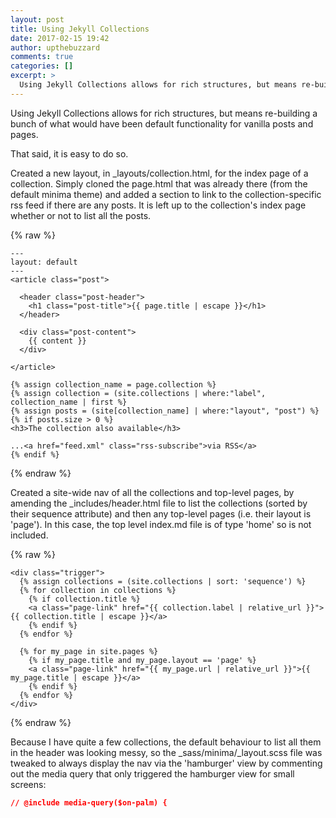 ```yaml
---
layout: post
title: Using Jekyll Collections
date: 2017-02-15 19:42
author: upthebuzzard
comments: true
categories: []
excerpt: >
  Using Jekyll Collections allows for rich structures, but means re-building a bunch of what would have been default functionality for vanilla posts and pages.
---
```

Using Jekyll Collections allows for rich structures, but means re-building a bunch of what would have been default functionality for vanilla posts and pages.

That said, it is easy to do so.

Created a new layout, in \_layouts/collection.html, for the index page of a collection. Simply cloned the page.html that was already there (from the default minima theme) and added a section to link to the collection-specific rss feed if there are any posts. It is left up to the collection's index page whether or not to list all the posts.

{% raw %}
```jekyll
---
layout: default
---
<article class="post">

  <header class="post-header">
    <h1 class="post-title">{{ page.title | escape }}</h1>
  </header>

  <div class="post-content">
    {{ content }}
  </div>

</article>

{% assign collection_name = page.collection %}
{% assign collection = (site.collections | where:"label", collection_name | first %}
{% assign posts = (site[collection_name] | where:"layout", "post") %}
{% if posts.size > 0 %}
<h3>The collection also available</h3>

...<a href="feed.xml" class="rss-subscribe">via RSS</a>
{% endif %}
```
{% endraw %}

Created a site-wide nav of all the collections and top-level pages, by amending the \_includes/header.html file to list the collections (sorted by their sequence attribute) and then any top-level pages (i.e. their layout is 'page'). In this case, the top level index.md file is of type 'home' so is not included.

{% raw %}
```jekyll
<div class="trigger">
  {% assign collections = (site.collections | sort: 'sequence') %}
  {% for collection in collections %}
    {% if collection.title %}
    <a class="page-link" href="{{ collection.label | relative_url }}">{{ collection.title | escape }}</a>
    {% endif %}
  {% endfor %}

  {% for my_page in site.pages %}
    {% if my_page.title and my_page.layout == 'page' %}
    <a class="page-link" href="{{ my_page.url | relative_url }}">{{ my_page.title | escape }}</a>
    {% endif %}
  {% endfor %}
</div>
```
{% endraw %}

Because I have quite a few collections, the default behaviour to list all them in the header was looking messy, so the \_sass/minima/\_layout.scss file was tweaked to always display the nav via the 'hamburger' view by commenting out the media query that only triggered the hamburger view for small screens:

```css
// @include media-query($on-palm) {
```
